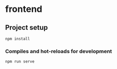 # frontend

## Project setup

```
npm install
```

### Compiles and hot-reloads for development

```
npm run serve
```
